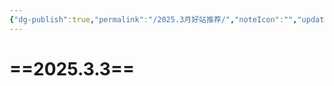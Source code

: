 ```yaml
---
{"dg-publish":true,"permalink":"/2025.3月好站推荐/","noteIcon":"","updated":"2025-03-04T10:35:32.906+08:00"}
---
```


# ==2025.3.3==
